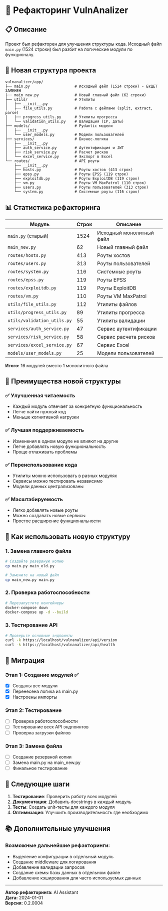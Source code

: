 # 🔄 Рефакторинг VulnAnalizer

## 📋 Описание

Проект был рефакторен для улучшения структуры кода. Исходный файл `main.py` (1524 строки) был разбит на логические модули по функционалу.

## 📁 Новая структура проекта

```
vulnanalizer/app/
├── main.py                    # Исходный файл (1524 строки) - БУДЕТ ЗАМЕНЕН
├── main_new.py                # Новый главный файл (62 строки)
├── utils/                     # Утилиты
│   ├── __init__.py
│   ├── file_utils.py          # Работа с файлами (split, extract, parse)
│   ├── progress_utils.py      # Утилиты прогресса
│   └── validation_utils.py    # Валидация (IP, даты)
├── models/                    # Pydantic модели
│   ├── __init__.py
│   └── user_models.py         # Модели пользователей
├── services/                  # Бизнес-логика
│   ├── __init__.py
│   ├── auth_service.py        # Аутентификация и JWT
│   ├── risk_service.py        # Расчет рисков
│   └── excel_service.py       # Экспорт в Excel
└── routes/                    # API роуты
    ├── __init__.py
    ├── hosts.py               # Роуты хостов (413 строк)
    ├── epss.py                # Роуты EPSS (119 строк)
    ├── exploitdb.py           # Роуты ExploitDB (119 строк)
    ├── vm.py                  # Роуты VM MaxPatrol (110 строк)
    ├── users.py               # Роуты пользователей (313 строк)
    └── system.py              # Системные роуты (116 строк)
```

## 📊 Статистика рефакторинга

| Модуль | Строк | Описание |
|--------|-------|----------|
| `main.py` (старый) | 1524 | Исходный монолитный файл |
| `main_new.py` | 62 | Новый главный файл |
| `routes/hosts.py` | 413 | Роуты хостов |
| `routes/users.py` | 313 | Роуты пользователей |
| `routes/system.py` | 116 | Системные роуты |
| `routes/epss.py` | 119 | Роуты EPSS |
| `routes/exploitdb.py` | 119 | Роуты ExploitDB |
| `routes/vm.py` | 110 | Роуты VM MaxPatrol |
| `utils/file_utils.py` | 112 | Утилиты файлов |
| `utils/progress_utils.py` | 89 | Утилиты прогресса |
| `utils/validation_utils.py` | 55 | Утилиты валидации |
| `services/auth_service.py` | 47 | Сервис аутентификации |
| `services/risk_service.py` | 58 | Сервис расчета рисков |
| `services/excel_service.py` | 67 | Сервис Excel |
| `models/user_models.py` | 25 | Модели пользователей |

**Итого:** 16 модулей вместо 1 монолитного файла

## 🎯 Преимущества новой структуры

### ✅ Улучшенная читаемость
- Каждый модуль отвечает за конкретную функциональность
- Легче найти нужный код
- Меньше когнитивной нагрузки

### ✅ Лучшая поддерживаемость
- Изменения в одном модуле не влияют на другие
- Легче добавлять новую функциональность
- Проще отлаживать проблемы

### ✅ Переиспользование кода
- Утилиты можно использовать в разных модулях
- Сервисы можно тестировать независимо
- Модели данных централизованы

### ✅ Масштабируемость
- Легко добавлять новые роуты
- Можно создавать новые сервисы
- Простое расширение функциональности

## 🔧 Как использовать новую структуру

### 1. Замена главного файла
```bash
# Создайте резервную копию
cp main.py main_old.py

# Замените на новый файл
cp main_new.py main.py
```

### 2. Проверка работоспособности
```bash
# Перезапустите контейнеры
docker-compose down
docker-compose up -d --build
```

### 3. Тестирование API
```bash
# Проверьте основные эндпоинты
curl -k https://localhost/vulnanalizer/api/version
curl -k https://localhost/vulnanalizer/api/health
```

## 📝 Миграция

### Этап 1: Создание модулей ✅
- [x] Созданы все модули
- [x] Перенесена логика из main.py
- [x] Настроены импорты

### Этап 2: Тестирование
- [ ] Проверка работоспособности
- [ ] Тестирование всех API эндпоинтов
- [ ] Проверка загрузки файлов

### Этап 3: Замена файла
- [ ] Создание резервной копии
- [ ] Замена main.py на main_new.py
- [ ] Финальное тестирование

## 🚀 Следующие шаги

1. **Тестирование**: Проверить работу всех модулей
2. **Документация**: Добавить docstrings в каждый модуль
3. **Тесты**: Создать unit-тесты для каждого модуля
4. **Оптимизация**: Улучшить производительность где необходимо

## 📚 Дополнительные улучшения

### Возможные дальнейшие рефакторинги:
- Выделение конфигурации в отдельный модуль
- Создание middleware для логирования
- Добавление валидации запросов
- Создание схемы базы данных в отдельном файле
- Добавление кэширования для часто используемых данных

---

**Автор рефакторинга:** AI Assistant  
**Дата:** 2024-01-01  
**Версия:** 0.2.0004
